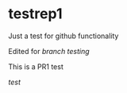 # testrep1
Just a test for github functionality

Edited for *branch testing*

This is a PR1 test

*test*